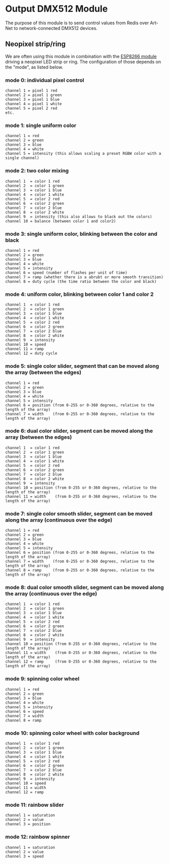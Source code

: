 # Output DMX512 Module

The purpose of this module is to send control values from Redis over Art-Net to network-connected DMX512 devices.

## Neopixel strip/ring

We are often using this module in combination with the [ESP8266 module](https://github.com/robertoostenveld/arduino/tree/master/esp8266_artnet_neopixel) driving a neopixel LED strip or ring. The configuration of those depends on the "mode", as listed below.

### mode 0: individual pixel control

    channel 1 = pixel 1 red
    channel 2 = pixel 1 green
    channel 3 = pixel 1 blue
    channel 4 = pixel 1 white
    channel 5 = pixel 2 red
    etc.

### mode 1: single uniform color

    channel 1 = red
    channel 2 = green
    channel 3 = blue
    channel 4 = white
    channel 5 = intensity (this allows scaling a preset RGBW color with a single channel)

### mode 2: two color mixing

    channel 1  = color 1 red
    channel 2  = color 1 green
    channel 3  = color 1 blue
    channel 4  = color 1 white
    channel 5  = color 2 red
    channel 6  = color 2 green
    channel 7  = color 2 blue
    channel 8  = color 2 white
    channel 9  = intensity (this also allows to black out the colors)
    channel 10 = balance (between color 1 and color2)

### mode 3: single uniform color, blinking between the color and black

    channel 1 = red
    channel 2 = green
    channel 3 = blue
    channel 4 = white
    channel 5 = intensity
    channel 6 = speed (number of flashes per unit of time)
    channel 7 = ramp (whether there is a abrubt or more smooth transition)
    channel 8 = duty cycle (the time ratio between the color and black)

### mode 4: uniform color, blinking between color 1 and color 2

    channel 1  = color 1 red
    channel 2  = color 1 green
    channel 3  = color 1 blue
    channel 4  = color 1 white
    channel 5  = color 2 red
    channel 6  = color 2 green
    channel 7  = color 2 blue
    channel 8  = color 2 white
    channel 9  = intensity
    channel 10 = speed
    channel 11 = ramp
    channel 12 = duty cycle

### mode 5: single color slider, segment that can be moved along the array (between the edges)

    channel 1 = red
    channel 2 = green
    channel 3 = blue
    channel 4 = white
    channel 5 = intensity
    channel 6 = position (from 0-255 or 0-360 degrees, relative to the length of the array)
    channel 7 = width    (from 0-255 or 0-360 degrees, relative to the length of the array)

### mode 6: dual color slider, segment can be moved along the array (between the edges)

    channel 1  = color 1 red
    channel 2  = color 1 green
    channel 3  = color 1 blue
    channel 4  = color 1 white
    channel 5  = color 2 red
    channel 6  = color 2 green
    channel 7  = color 2 blue
    channel 8  = color 2 white
    channel 9  = intensity
    channel 10 = position (from 0-255 or 0-360 degrees, relative to the length of the array)
    channel 11 = width    (from 0-255 or 0-360 degrees, relative to the length of the array)

### mode 7: single color smooth slider, segment can be moved along the array (continuous over the edge)

    channel 1 = red
    channel 2 = green
    channel 3 = blue
    channel 4 = white
    channel 5 = intensity
    channel 6 = position (from 0-255 or 0-360 degrees, relative to the length of the array)
    channel 7 = width    (from 0-255 or 0-360 degrees, relative to the length of the array)
    channel 8 = ramp     (from 0-255 or 0-360 degrees, relative to the length of the array)

### mode 8: dual color smooth slider, segment can be moved along the array (continuous over the edge)

    channel 1  = color 1 red
    channel 2  = color 1 green
    channel 3  = color 1 blue
    channel 4  = color 1 white
    channel 5  = color 2 red
    channel 6  = color 2 green
    channel 7  = color 2 blue
    channel 8  = color 2 white
    channel 9  = intensity
    channel 10 = position (from 0-255 or 0-360 degrees, relative to the length of the array)
    channel 11 = width    (from 0-255 or 0-360 degrees, relative to the length of the array)
    channel 12 = ramp     (from 0-255 or 0-360 degrees, relative to the length of the array)

### mode 9: spinning color wheel

    channel 1 = red
    channel 2 = green
    channel 3 = blue
    channel 4 = white
    channel 5 = intensity
    channel 6 = speed
    channel 7 = width
    channel 8 = ramp

### mode 10: spinning color wheel with color background

    channel 1  = color 1 red
    channel 2  = color 1 green
    channel 3  = color 1 blue
    channel 4  = color 1 white
    channel 5  = color 2 red
    channel 6  = color 2 green
    channel 7  = color 2 blue
    channel 8  = color 2 white
    channel 9  = intensity
    channel 10 = speed
    channel 11 = width
    channel 12 = ramp

### mode 11: rainbow slider

    channel 1 = saturation
    channel 2 = value
    channel 3 = position

### mode 12: rainbow spinner

    channel 1 = saturation
    channel 2 = value
    channel 3 = speed

